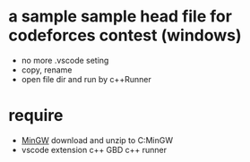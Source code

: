# a sample sample head file for codeforces contest (windows)
+ no more .vscode seting
+ copy, rename
+ open file dir and run by c++Runner


# require
+ [MinGW](https://osdn.net/projects/mingw/) download and unzip to C:MinGW
+ vscode extension 
  c++ GBD
  c++ runner
